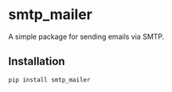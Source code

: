 # smtp_mailer

A simple package for sending emails via SMTP.

## Installation

```bash
pip install smtp_mailer